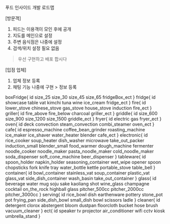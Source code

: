 푸드 인사이드 개발 로드맵


[방문객] 
1. 피드는 이용객이 모인 후에 공개
2. 지도를 메인으로 설정
3. 주변 음식점은 나중에 설정
4. 검색/위치 설정 필요 없음

> 우선 구현하고 배포 합시다

[입점 업체]
1. 업체 정보 등록
2. 채팅 기능 나중에 구현 > 정보 등록

boxFridge{
                id
                size_25
                size_30
                size_45
                size_65
                fridgeBox_ect
            }
            fridge{
                id
                showcase
                table 
                vat 
                kimchi 
                tuna 
                wine 
                ice_cream 
                fridge_ect 
            }
            fire{
                id
                lower_stove 
                chinese_stove 
                gas_stove 
                house_stove 
                induction 
                fire_ect 
            }
            griller{
                id
                fire_above 
                fire_below 
                charcoal 
                griller_ect 
            }
            griddle{
                id
                size_600 
                size_900 
                size_1200 
                size_1500 
                griddle_ect 
            }
            fryer{
                id
                electric 
                gas
                fryer_ect
            }
            oven{
                id
                deck 
                convection 
                steam_convection 
                combi_steamer 
                oven_ect 
            }
            cafe{
                id
                espresso_machine
                coffee_bean_grinder
                roasting_machine
                ice_maker
                ice_shaver
                water_heater
                blender
                cafe_ect
            }
            electronic{
                id
                rice_cooker 
                soup_heater 
                dish_washer 
                microwave 
                take_out_packer 
                induction_small 
                blender_small 
                food_warmer 
                dough_machine 
                fermenter 
                noodle_cooker 
                noodle_maker 
                pasta_noodle_maker 
                cold_noodle_maker 
                soda_dispenser 
                soft_cone_machine 
                beer_dispenser 
            }
            tableware{
                id
                spoon_holder 
                napkin_holder 
                seasoning_container 
                wet_wipe 
                opener 
                spoon 
                chopsticks 
                fork 
                knife 
                tray 
                water_bottle 
                kettle 
                portable_stove 
                table_bell 
            }
            container{
                id
                bowl_container 
                stainless_vat 
                soup_container 
                plastic_vat 
                glass_vat 
                side_dish_container 
                wash_basin 
                take_out_container 
            }
            glass{
                id
                beverage 
                water 
                mug 
                soju 
                sake 
                kaoliang 
                shot 
                wine_glass 
                champagne 
                cocktail 
                on_the_rock 
                highball 
                glass 
                pitcher_500cc 
                pitcher_2000cc 
                pitcher_3000cc 
            }
            serving{
                id
                rice_bowl 
                dish 
                earthenware 
                pottery 
                stone_pot 
                pot 
                frying_pan 
                side_dish_bowl 
                small_dish 
                bowl 
                scissors 
                ladle 
            }
            cleaner{
                id
                detergent 
                clorox 
                abstergent 
                bloom 
                dustpan 
                floorcloth 
                bucket 
                hose 
                brush 
                vacuum_cleaner
            }
            ect{
                id
                speaker 
                tv 
                projector 
                air_conditioner 
                wifi 
                cctv 
                kiosk 
                umbrella_stand 
            }